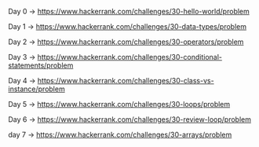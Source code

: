 Day 0 -> https://www.hackerrank.com/challenges/30-hello-world/problem

Day 1 -> https://www.hackerrank.com/challenges/30-data-types/problem

Day 2 -> https://www.hackerrank.com/challenges/30-operators/problem

Day 3 -> https://www.hackerrank.com/challenges/30-conditional-statements/problem

Day 4 -> https://www.hackerrank.com/challenges/30-class-vs-instance/problem

Day 5 -> https://www.hackerrank.com/challenges/30-loops/problem

Day 6 -> https://www.hackerrank.com/challenges/30-review-loop/problem

day 7 -> https://www.hackerrank.com/challenges/30-arrays/problem